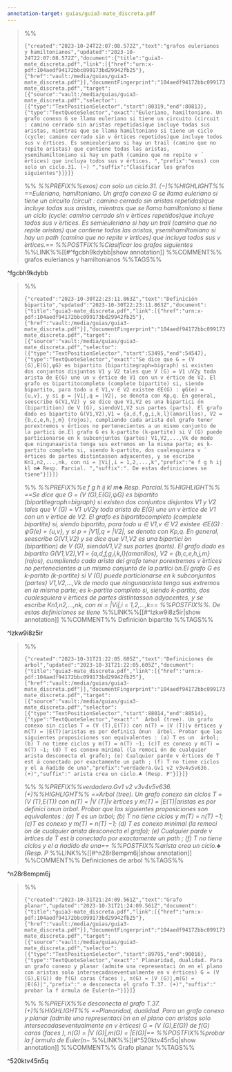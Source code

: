 ```yaml
---
annotation-target: guias/guia3-mate_discreta.pdf
---
```



>%%
>```annotation-json
>{"created":"2023-10-24T22:07:08.572Z","text":"grafos eulerianos y hamiltonianos","updated":"2023-10-24T22:07:08.572Z","document":{"title":"guia3-mate_discreta.pdf","link":[{"href":"urn:x-pdf:104aedf94172bbc099173bd29942fb25"},{"href":"vault:/media/guias/guia3-mate_discreta.pdf"}],"documentFingerprint":"104aedf94172bbc099173bd29942fb25"},"uri":"vault:/media/guias/guia3-mate_discreta.pdf","target":[{"source":"vault:/media/guias/guia3-mate_discreta.pdf","selector":[{"type":"TextPositionSelector","start":80319,"end":80813},{"type":"TextQuoteSelector","exact":"Euleriano, hamiltoniano. Un grafo conexo G se llama euleriano si tiene un circuito (circuit : camino cerrado sin aristas repetidas)que incluye todas sus aristas, mientras que se llama hamiltoniano si tiene un ciclo (cycle: camino cerrado sin v ́ertices repetidos)que incluye todos sus v ́ertices. Es semieuleriano si hay un trail (camino que no repite aristas) que contiene todas las aristas, ysemihamiltoniano si hay un path (camino que no repite v ́ertices) que incluya todos sus v ́ertices. ","prefix":"exos) con solo un ciclo.31. (−) ","suffix":"Clasificar los grafos siguientes"}]}]}
>```
>%%
>*%%PREFIX%%exos) con solo un ciclo.31. (−)%%HIGHLIGHT%% ==Euleriano, hamiltoniano. Un grafo conexo G se llama euleriano si tiene un circuito (circuit : camino cerrado sin aristas repetidas)que incluye todas sus aristas, mientras que se llama hamiltoniano si tiene un ciclo (cycle: camino cerrado sin v ́ertices repetidos)que incluye todos sus v ́ertices. Es semieuleriano si hay un trail (camino que no repite aristas) que contiene todas las aristas, ysemihamiltoniano si hay un path (camino que no repite v ́ertices) que incluya todos sus v ́ertices.== %%POSTFIX%%Clasificar los grafos siguientes*
>%%LINK%%[[#^fgcbh9kdybb|show annotation]]
>%%COMMENT%%
>grafos eulerianos y hamiltonianos
>%%TAGS%%
>
^fgcbh9kdybb


>%%
>```annotation-json
>{"created":"2023-10-30T22:23:11.863Z","text":"Definición bipartito","updated":"2023-10-30T22:23:11.863Z","document":{"title":"guia3-mate_discreta.pdf","link":[{"href":"urn:x-pdf:104aedf94172bbc099173bd29942fb25"},{"href":"vault:/media/guias/guia3-mate_discreta.pdf"}],"documentFingerprint":"104aedf94172bbc099173bd29942fb25"},"uri":"vault:/media/guias/guia3-mate_discreta.pdf","target":[{"source":"vault:/media/guias/guia3-mate_discreta.pdf","selector":[{"type":"TextPositionSelector","start":53495,"end":54547},{"type":"TextQuoteSelector","exact":"Se dice que G = (V (G),E(G),ψG) es bipartito (bipartitegraph=bigraph) si existen dos conjuntos disjuntos V1 y V2 tales que V (G) = V1 ∪V2y toda arista de E(G) une un v ́ertice de V1 con un v ́ertice de V2. El grafo es bipartitocompleto (complete bipartite) si, siendo bipartito, para todo u ∈ V1,v ∈ V2 existee ∈E(G) : ψG(e) = {u,v}, y si p = |V1|,q = |V2|, se denota con Kp,q. En general, seescribe G(V1,V2) y se dice que V1,V2 es una bipartici ́on (bipartition) de V (G), siendoV1,V2 sus partes (parts). El grafo dado es bipartito G(V1,V2),V1 = {a,d,f,g,i,k,l}(amarillos), V2 = {b,c,e,h,j,m} (rojos), cumpliendo cada arista del grafo tener porextremos v ́ertices no pertenecientes a un mismo conjunto de la partici ́on.El grafo G es k-partito (k-partite) si V (G) puede particionarse en k subconjuntos (partes) V1,V2,...,Vk de modo que ningunaarista tenga sus extremos en la misma parte; es k-partito completo si, siendo k-partito, dos cualesquiera v ́ertices de partes distintasson adyacentes, y se escribe Kn1,n2,...,nk, con ni = |Vi|,i = 1,2,...,k","prefix":"e f g h ij kl m♣ Resp. Parcial. ","suffix":". De estas definiciones se tiene"}]}]}
>```
>%%
>*%%PREFIX%%e f g h ij kl m♣ Resp. Parcial.%%HIGHLIGHT%% ==Se dice que G = (V (G),E(G),ψG) es bipartito (bipartitegraph=bigraph) si existen dos conjuntos disjuntos V1 y V2 tales que V (G) = V1 ∪V2y toda arista de E(G) une un v ́ertice de V1 con un v ́ertice de V2. El grafo es bipartitocompleto (complete bipartite) si, siendo bipartito, para todo u ∈ V1,v ∈ V2 existee ∈E(G) : ψG(e) = {u,v}, y si p = |V1|,q = |V2|, se denota con Kp,q. En general, seescribe G(V1,V2) y se dice que V1,V2 es una bipartici ́on (bipartition) de V (G), siendoV1,V2 sus partes (parts). El grafo dado es bipartito G(V1,V2),V1 = {a,d,f,g,i,k,l}(amarillos), V2 = {b,c,e,h,j,m} (rojos), cumpliendo cada arista del grafo tener porextremos v ́ertices no pertenecientes a un mismo conjunto de la partici ́on.El grafo G es k-partito (k-partite) si V (G) puede particionarse en k subconjuntos (partes) V1,V2,...,Vk de modo que ningunaarista tenga sus extremos en la misma parte; es k-partito completo si, siendo k-partito, dos cualesquiera v ́ertices de partes distintasson adyacentes, y se escribe Kn1,n2,...,nk, con ni = |Vi|,i = 1,2,...,k== %%POSTFIX%%. De estas definiciones se tiene*
>%%LINK%%[[#^lzkw9i8z5ir|show annotation]]
>%%COMMENT%%
>Definición bipartito
>%%TAGS%%
>
^lzkw9i8z5ir


>%%
>```annotation-json
>{"created":"2023-10-31T21:22:05.605Z","text":"Definiciones de arbol","updated":"2023-10-31T21:22:05.605Z","document":{"title":"guia3-mate_discreta.pdf","link":[{"href":"urn:x-pdf:104aedf94172bbc099173bd29942fb25"},{"href":"vault:/media/guias/guia3-mate_discreta.pdf"}],"documentFingerprint":"104aedf94172bbc099173bd29942fb25"},"uri":"vault:/media/guias/guia3-mate_discreta.pdf","target":[{"source":"vault:/media/guias/guia3-mate_discreta.pdf","selector":[{"type":"TextPositionSelector","start":88014,"end":88514},{"type":"TextQuoteSelector","exact":"  ́Arbol (tree). Un grafo conexo sin ciclos T = (V (T),E(T)) con n(T) = |V (T)|v ́ertices y m(T) = |E(T)|aristas es por definici ́onun  ́arbol. Probar que las siguientes proposiciones son equivalentes : (a) T es un  ́arbol; (b) T no tiene ciclos y m(T) = n(T) −1; (c)T es conexo y m(T) = n(T) −1; (d) T es conexo minimal (la remoci ́on de cualquier arista desconecta el grafo); (e) Cualquier parde v ́ertices de T est ́a conectado por exactamente un path ; (f) T no tiene ciclos y el a ̃nadido de una","prefix":"verdadera.Gv1 v2 v3v4v5v636. (+)","suffix":" arista crea un ciclo.♣ (Resp. P"}]}]}
>```
>%%
>*%%PREFIX%%verdadera.Gv1 v2 v3v4v5v636. (+)%%HIGHLIGHT%% ==́Arbol (tree). Un grafo conexo sin ciclos T = (V (T),E(T)) con n(T) = |V (T)|v ́ertices y m(T) = |E(T)|aristas es por definici ́onun  ́arbol. Probar que las siguientes proposiciones son equivalentes : (a) T es un  ́arbol; (b) T no tiene ciclos y m(T) = n(T) −1; (c)T es conexo y m(T) = n(T) −1; (d) T es conexo minimal (la remoci ́on de cualquier arista desconecta el grafo); (e) Cualquier parde v ́ertices de T est ́a conectado por exactamente un path ; (f) T no tiene ciclos y el a ̃nadido de una== %%POSTFIX%%arista crea un ciclo.♣ (Resp. P*
>%%LINK%%[[#^n28r8empm6j|show annotation]]
>%%COMMENT%%
>Definiciones de arbol
>%%TAGS%%
>
^n28r8empm6j


>%%
>```annotation-json
>{"created":"2023-10-31T21:24:09.561Z","text":"Grafo planar","updated":"2023-10-31T21:24:09.561Z","document":{"title":"guia3-mate_discreta.pdf","link":[{"href":"urn:x-pdf:104aedf94172bbc099173bd29942fb25"},{"href":"vault:/media/guias/guia3-mate_discreta.pdf"}],"documentFingerprint":"104aedf94172bbc099173bd29942fb25"},"uri":"vault:/media/guias/guia3-mate_discreta.pdf","target":[{"source":"vault:/media/guias/guia3-mate_discreta.pdf","selector":[{"type":"TextPositionSelector","start":89795,"end":90016},{"type":"TextQuoteSelector","exact":" Planaridad, dualidad. Para un grafo conexo y planar (admite una representaci ́on en el plano con aristas solo intersecadaseventualmente en v ́ertices) G = (V (G),E(G)) de f(G) caras (faces ), n(G) = |V (G)|,m(G) = |E(G)|","prefix":" e desconecta el grafo T.37. (+)","suffix":" probar la f ́ormula de Euler(n−"}]}]}
>```
>%%
>*%%PREFIX%%e desconecta el grafo T.37. (+)%%HIGHLIGHT%% ==Planaridad, dualidad. Para un grafo conexo y planar (admite una representaci ́on en el plano con aristas solo intersecadaseventualmente en v ́ertices) G = (V (G),E(G)) de f(G) caras (faces ), n(G) = |V (G)|,m(G) = |E(G)|== %%POSTFIX%%probar la f ́ormula de Euler(n−*
>%%LINK%%[[#^520ktv45n5q|show annotation]]
>%%COMMENT%%
>Grafo planar
>%%TAGS%%
>
^520ktv45n5q
